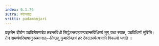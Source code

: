 ```yaml
---
index: 6.1.76
sutra: पदान्ताद्वा
vritti: padamanjari
---
```


 प्रकृतेन दीर्घण पदविशेषणादेव तदन्तविधौ सिद्धेऽन्तग्रहणम्पदान्तविधिरयं तुग् यथा स्यात्, पदविधिर्मा भूदिति। तेन समर्थपरिभाषानुपस्थानात्--तिष्ठतु कुमारीच्छत्रं हर देवदतस्येत्यत्रापि विकल्पो भवति ॥